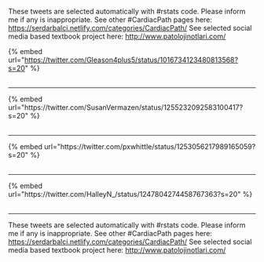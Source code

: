 

These tweets are selected automatically with #rstats code. Please inform me if any is inappropriate.
See other #CardiacPath pages here: https://serdarbalci.netlify.com/categories/CardiacPath/ 
See selected social media based textbook project here: http://www.patolojinotlari.com/

{% embed url="https://twitter.com/Gleason4plus5/status/1016734123480813568?s=20" %}<br>
<br>
<hr>
{% embed url="https://twitter.com/SusanVermazen/status/1255232092583100417?s=20" %}<br>
<br>
<hr>
{% embed url="https://twitter.com/pxwhittle/status/1253056217989165059?s=20" %}<br>
<br>
<hr>
{% embed url="https://twitter.com/HalleyN_/status/1247804274458767363?s=20" %}<br>
<br>
<hr>


These tweets are selected automatically with #rstats code. Please inform me if any is inappropriate.
See other #CardiacPath pages here: https://serdarbalci.netlify.com/categories/CardiacPath/ 
See selected social media based textbook project here: http://www.patolojinotlari.com/
